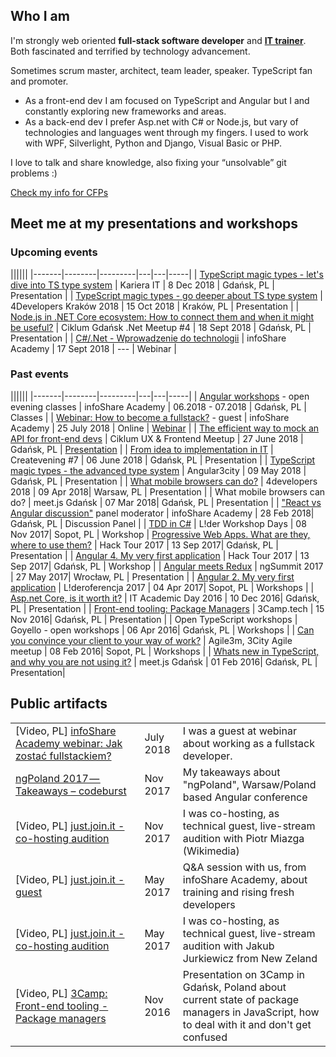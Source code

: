## Who I am
I'm strongly web oriented **full-stack software developer** and **[IT trainer](https://infoshareacademy.com/)**. Both fascinated and terrified by technology advancement.

Sometimes scrum master, architect, team leader, speaker. TypeScript fan and promoter.

* As a front-end dev I am focused on TypeScript and Angular but I and constantly exploring new frameworks and areas.
* As a back-end dev I prefer Asp.net with C# or Node.js, but vary of technologies and languages went through my fingers. I used to work with WPF, Silverlight, Python and Django, Visual Basic or PHP.

I love to talk and share knowledge, also fixing your “unsolvable” git problems :)

[Check my info for CFPs](https://gist.github.com/michalczukm/c018a256837b05e47581e5063f78c8ab)


## Meet me at my presentations and workshops

### Upcoming events

||||||
|-------|--------|---------|---|---|-----|
| [TypeScript magic types - let's dive into TS type system](https://careercon.pl/konferencja/kariera-it-gdansk-08-12-2018/) | Kariera IT | 8 Dec 2018 | Gdańsk, PL | Presentation |
| [TypeScript magic types - go deeper about TS type system](https://krakow.4developers.org.pl/bio.html#id=35107) | 4Developers Kraków 2018 | 15 Oct 2018 | Kraków, PL | Presentation |
| [Node.js in .NET Core ecosystem: How to connect them and when it might be useful?](https://crossweb.pl/en/events/ciklum-gdansk-net-meetup-4/) | Ciklum Gdańsk .Net Meetup #4 | 18 Sept 2018 | Gdańsk, PL | Presentation |
| [C#/.Net - Wprowadzenie do technologii](https://www.facebook.com/events/306228466595478/) | infoShare Academy | 17 Sept 2018 | --- | Webinar |


### Past events

||||||
|-------|--------|---------|---|---|-----|
| [Angular workshops](https://infoshareacademy.com/warsztaty_angular_gdansk.html) - open evening classes | infoShare Academy | 06.2018 - 07.2018 | Gdańsk, PL | Classes |
| [Webinar: How to become a fullstack?](https://www.facebook.com/events/223171684972714/) - guest | infoShare Academy | 25 July 2018 | Online | [Webinar](https://www.youtube.com/watch?v=2LiVkyS9Co4&feature=youtu.be&t=602) |
| [The efficient way to mock an API for front-end devs](https://crossweb.pl/en/events/ux-frontend-meetup-czerwiec-2018/) | Ciklum UX & Frontend Meetup | 27 June 2018 | Gdańsk, PL | [Presentation](https://slides.com/michalczukm/mocking-api-for-front-end-devs) |
| [From idea to implementation in IT](https://www.facebook.com/events/370208810150274/?active_tab=about) | Createvening #7 | 06 June 2018 | Gdańsk, PL | Presentation |
| [TypeScript magic types - the advanced type system](http://slides.com/michalczukm/typescript-magic-types-angular3city2018) | Angular3city | 09 May 2018 | Gdańsk, PL | Presentation |
| [What mobile browsers can do?](https://4developers.org.pl/lecture.html#id=40682) | 4developers 2018 | 09 Apr 2018| Warsaw, PL | Presentation |
| What mobile browsers can do? | meet.js Gdańsk | 07 Mar 2018| Gdańsk, PL | Presentation |
| ["React vs Angular discussion"](https://www.trojmiasto.pl/React-vs-Angular-infoShare-Academy-x-AiOLI-imp454236.html) panel moderator | infoShare Academy | 28 Feb 2018| Gdańsk, PL | Discussion Panel |
| [TDD in C#](https://speakerdeck.com/michalczukm/l-der-test-driven-development-in-c-number-workshop) | L!der Workshop Days | 08 Nov 2017| Sopot, PL | Workshop
| [Progressive Web Apps. What are they, where to use them?](https://speakerdeck.com/michalczukm/hack-tour-progressive-web-apps-what-are-they-when-to-use-them) | Hack Tour 2017 | 13 Sep 2017| Gdańsk, PL | Presentation |
| [Angular 4. My very first application](https://speakerdeck.com/michalczukm/hack-tour-my-very-first-angular-4-application-workshops) | Hack Tour 2017 | 13 Sep 2017| Gdańsk, PL | Workshop |
| [Angular meets Redux](https://speakerdeck.com/michalczukm/ngsummit-angular-meets-redux) | ngSummit 2017 | 27 May 2017| Wrocław, PL | Presentation |
| [Angular 2. My very first application](https://speakerdeck.com/michalczukm/l-deroferencja-my-very-first-angular-2-application-workshops) | L!deroferencja 2017 | 04 Apr 2017| Sopot, PL | Workshops |
| [Asp.net Core, is it worth it?](https://speakerdeck.com/michalczukm/itad-asp-dot-net-core) | IT Academic Day 2016 | 10 Dec 2016| Gdańsk, PL | Presentation |
| [Front-end tooling: Package Managers](https://speakerdeck.com/michalczukm/3camp-front-end-tooling-package-managers) | 3Camp.tech | 15 Nov 2016| Gdańsk, PL | Presentation |
| Open TypeScript workshops | Goyello - open workshops | 06 Apr 2016| Gdańsk, PL | Workshops |
| [Can you convince your client to your way of work?](https://speakerdeck.com/michalczukm/agile3m-can-you-convince-client-to-your-way-of-work) | Agile3m, 3City Agile meetup | 08 Feb 2016| Sopot, PL | Workshops |
| [Whats new in TypeScript, and why you are not using it?](https://speakerdeck.com/michalczukm/meet-dot-js-typescript-what-is-new-any-why-you-are-not-using-it) | meet.js Gdańsk | 01 Feb 2016| Gdańsk, PL | Presentation|

## Public artifacts

||||
|-------|--------|---------|
| [Video, PL] [infoShare Academy webinar: Jak zostać fullstackiem?](https://www.youtube.com/watch?v=2LiVkyS9Co4&feature=youtu.be&t=602) | July 2018 | I was a guest at webinar about working as a fullstack developer. |
| [ngPoland 2017 — Takeaways – codeburst](https://codeburst.io/ngpoland-2017-takeaways-a7d455363106) | Nov 2017 | My takeaways about "ngPoland", Warsaw/Poland based Angular conference |
| [Video, PL] [just.join.it - co-hosting audition](https://youtu.be/Fz9pXEL0hlw) | Nov 2017 | I was co-hosting, as technical guest, live-stream audition with Piotr Miazga (Wikimedia) |
| [Video, PL] [just.join.it - guest](https://www.youtube.com/watch?v=sGSou-lXpxM) | May 2017 | Q&A session with us, from infoShare Academy, about training and rising fresh developers |
| [Video, PL] [just.join.it - co-hosting audition](https://youtu.be/_OcehPVDurE) | May 2017 | I was co-hosting, as technical guest, live-stream audition with Jakub Jurkiewicz from New Zeland |
| [Video, PL] [3Camp: Front-end tooling - Package managers](https://vimeo.com/192835137) | Nov 2016 | Presentation on 3Camp in Gdańsk, Poland about current state of package managers in JavaScript, how to deal with it and don't get confused |



